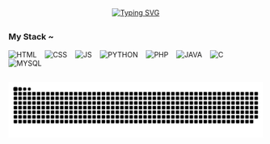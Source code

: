 <!-- WELCOME -->
<div align="center">
  <a href="https://git.io/typing-svg">
    <img src="https://readme-typing-svg.demolab.com?font=Space+mono&weight=600&size=30&pause=1000&width=435&lines=WELCOME+TO+MY+PROFILE+%3A)" alt="Typing SVG">
  </a>
</div>
<!-- WELCOME -->

  ##

<!-- STACK -->
<h3 align="left">My Stack ~</h3>

<div align="left">
  <!-- HTML -->
  <img src="https://github.com/user-attachments/assets/3463c6a5-be6c-4539-bc02-0e9d66bf04e6" height="25" alt="HTML"  />
  <img width="8" />

  <!-- CSS -->
  <img src="https://github.com/user-attachments/assets/f1c3cac2-5721-4aec-9178-edbc725a33e3" height="25" alt="CSS"  />
  <img width="8" />

  <!-- JS -->
  <img src="https://github.com/user-attachments/assets/c6a9362b-c389-45eb-8958-5543edf74f87" height="25" alt="JS"  />
  <img width="8" />

  <!-- PYTHON -->
  <img src="https://github.com/user-attachments/assets/75dcfde9-6d55-4daf-abfa-11d9842e8f65" height="25" alt="PYTHON"  />
  <img width="8" />
  
  <!-- PHP -->
  <img src="https://github.com/user-attachments/assets/ba85aa8e-4982-4f65-9ec0-96c3c7210613" height="25" alt="PHP"  />
  <img width="8" />

  <!-- JAVA -->
  <img src="https://github.com/user-attachments/assets/48064b9c-e25e-4f5c-b4b1-56e97f3658d5" height="25" alt="JAVA"  />
  <img width="8" />

  <!-- C -->
  <img src="https://github.com/user-attachments/assets/9423311c-f77d-47b0-a1c4-1bef72e827ff" height="25" alt="C"  />
  <img width="8" />

  <!-- MYSQL -->
  <img src="https://github.com/user-attachments/assets/9df1ad26-5211-4606-9e7d-81a971374da7" height="25" alt="MYSQL"  />
  <img width="8" />
</div>
<!-- STACK -->

 ##

<!-- SNAKE -->
<picture>
  <source media="(prefers-color-scheme: dark)"srcset="https://raw.githubusercontent.com/platane/snk/output/github-contribution-grid-snake-dark.svg"/>
  <source media="(prefers-color-scheme: light)"srcset="https://raw.githubusercontent.com/platane/snk/output/github-contribution-grid-snake.svg"/>
  <img alt="github contribution grid snake animation"src="https://raw.githubusercontent.com/platane/snk/output/github-contribution-grid-snake.svg"/>
</picture>
<!-- SNAKE -->
